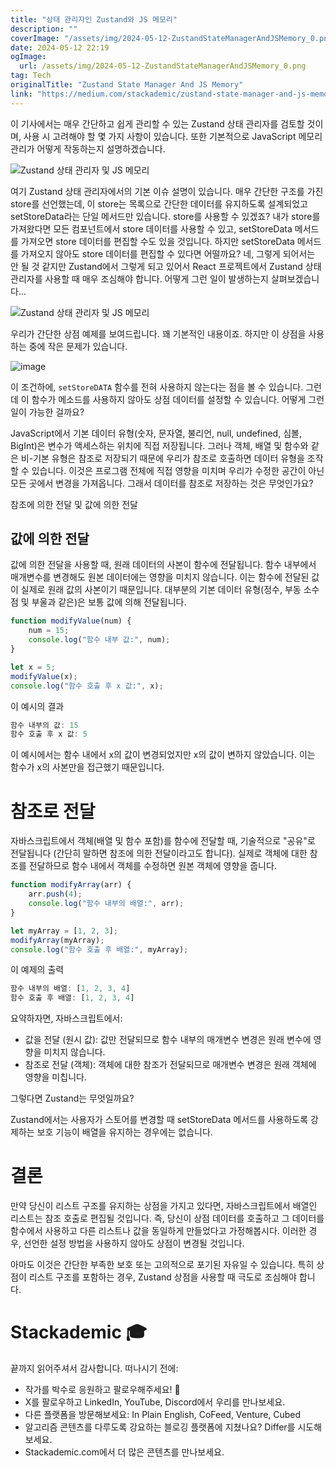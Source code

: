 ```yaml
---
title: "상태 관리자인 Zustand와 JS 메모리"
description: ""
coverImage: "/assets/img/2024-05-12-ZustandStateManagerAndJSMemory_0.png"
date: 2024-05-12 22:19
ogImage: 
  url: /assets/img/2024-05-12-ZustandStateManagerAndJSMemory_0.png
tag: Tech
originalTitle: "Zustand State Manager And JS Memory"
link: "https://medium.com/stackademic/zustand-state-manager-and-js-memory-b39efe6a811e"
---
```



이 기사에서는 매우 간단하고 쉽게 관리할 수 있는 Zustand 상태 관리자를 검토할 것이며, 사용 시 고려해야 할 몇 가지 사항이 있습니다. 또한 기본적으로 JavaScript 메모리 관리가 어떻게 작동하는지 설명하겠습니다.

![Zustand 상태 관리자 및 JS 메모리](/assets/img/2024-05-12-ZustandStateManagerAndJSMemory_0.png)

여기 Zustand 상태 관리자에서의 기본 이슈 설명이 있습니다. 매우 간단한 구조를 가진 store를 선언했는데, 이 store는 목록으로 간단한 데이터를 유지하도록 설계되었고 setStoreData라는 단일 메서드만 있습니다. store를 사용할 수 있겠죠? 내가 store를 가져왔다면 모든 컴포넌트에서 store 데이터를 사용할 수 있고, setStoreData 메서드를 가져오면 store 데이터를 편집할 수도 있을 것입니다. 하지만 setStoreData 메서드를 가져오지 않아도 store 데이터를 편집할 수 있다면 어떨까요? 네, 그렇게 되어서는 안 될 것 같지만 Zustand에서 그렇게 되고 있어서 React 프로젝트에서 Zustand 상태 관리자를 사용할 때 매우 조심해야 합니다. 어떻게 그런 일이 발생하는지 살펴보겠습니다...

![Zustand 상태 관리자 및 JS 메모리](/assets/img/2024-05-12-ZustandStateManagerAndJSMemory_1.png)



우리가 간단한 상점 예제를 보여드립니다. 꽤 기본적인 내용이죠. 하지만 이 상점을 사용하는 중에 작은 문제가 있습니다.

![image](/assets/img/2024-05-12-ZustandStateManagerAndJSMemory_2.png)

이 조건하에, `setStoreDATA` 함수를 전혀 사용하지 않는다는 점을 볼 수 있습니다. 그런데 이 함수가 메소드를 사용하지 않아도 상점 데이터를 설정할 수 있습니다. 어떻게 그런 일이 가능한 걸까요?

JavaScript에서 기본 데이터 유형(숫자, 문자열, 불리언, null, undefined, 심볼, BigInt)은 변수가 액세스하는 위치에 직접 저장됩니다. 그러나 객체, 배열 및 함수와 같은 비-기본 유형은 참조로 저장되기 때문에 우리가 참조로 호출하면 데이터 유형을 조작할 수 있습니다. 이것은 프로그램 전체에 직접 영향을 미치며 우리가 수정한 공간이 아닌 모든 곳에서 변경을 가져옵니다. 그래서 데이터를 참조로 저장하는 것은 무엇인가요?



참조에 의한 전달 및 값에 의한 전달

## 값에 의한 전달

값에 의한 전달을 사용할 때, 원래 데이터의 사본이 함수에 전달됩니다. 함수 내부에서 매개변수를 변경해도 원본 데이터에는 영향을 미치지 않습니다. 이는 함수에 전달된 값이 실제로 원래 값의 사본이기 때문입니다. 대부분의 기본 데이터 유형(정수, 부동 소수점 및 부울과 같은)은 보통 값에 의해 전달됩니다.

```js
function modifyValue(num) {
    num = 15;
    console.log("함수 내부 값:", num);
}

let x = 5;
modifyValue(x);
console.log("함수 호출 후 x 값:", x);
```



이 예시의 결과

```js
함수 내부의 값: 15
함수 호출 후 x 값: 5
```

이 예시에서는 함수 내에서 x의 값이 변경되었지만 x의 값이 변하지 않았습니다. 이는 함수가 x의 사본만을 접근했기 때문입니다.

# 참조로 전달



자바스크립트에서 객체(배열 및 함수 포함)를 함수에 전달할 때, 기술적으로 "공유"로 전달됩니다 (간단히 말하면 참조에 의한 전달이라고도 합니다). 실제로 객체에 대한 참조를 전달하므로 함수 내에서 객체를 수정하면 원본 객체에 영향을 줍니다.

```js
function modifyArray(arr) {
    arr.push(4);
    console.log("함수 내부의 배열:", arr);
}

let myArray = [1, 2, 3];
modifyArray(myArray);
console.log("함수 호출 후 배열:", myArray);
```

이 예제의 출력

```js
함수 내부의 배열: [1, 2, 3, 4]
함수 호출 후 배열: [1, 2, 3, 4]
```



요약하자면, 자바스크립트에서:

- 값을 전달 (원시 값): 값만 전달되므로 함수 내부의 매개변수 변경은 원래 변수에 영향을 미치지 않습니다.
- 참조로 전달 (객체): 객체에 대한 참조가 전달되므로 매개변수 변경은 원래 객체에 영향을 미칩니다.

그렇다면 Zustand는 무엇일까요?

Zustand에서는 사용자가 스토어를 변경할 때 setStoreData 메서드를 사용하도록 강제하는 보호 기능이 배열을 유지하는 경우에는 없습니다.



# 결론

만약 당신이 리스트 구조를 유지하는 상점을 가지고 있다면, 자바스크립트에서 배열인 리스트는 참조 호출로 편집될 것입니다. 즉, 당신이 상점 데이터를 호출하고 그 데이터를 함수에서 사용하고 다른 리스트나 값을 동일하게 만들었다고 가정해봅시다. 이러한 경우, 선언한 설정 방법을 사용하지 않아도 상점이 변경될 것입니다.

아마도 이것은 간단한 부족한 보호 또는 고의적으로 포기된 자유일 수 있습니다. 특히 상점이 리스트 구조를 포함하는 경우, Zustand 상점을 사용할 때 극도로 조심해야 합니다.

# Stackademic 🎓



끝까지 읽어주셔서 감사합니다. 떠나시기 전에:

- 작가를 박수로 응원하고 팔로우해주세요! 👏
- X를 팔로우하고 LinkedIn, YouTube, Discord에서 우리를 만나보세요.
- 다른 플랫폼을 방문해보세요: In Plain English, CoFeed, Venture, Cubed
- 알고리즘 콘텐츠를 다루도록 강요하는 블로깅 플랫폼에 지쳤나요? Differ를 시도해보세요.
- Stackademic.com에서 더 많은 콘텐츠를 만나보세요.